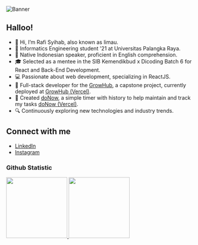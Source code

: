 ![Banner](https://media.licdn.com/dms/image/D5616AQFhDKsinBKsAA/profile-displaybackgroundimage-shrink_350_1400/0/1716176135519?e=1721865600&v=beta&t=PpcMQENHqWxrw913FuTzfQtINxTaVoR9USvK1AFRo_4)
## Halloo!
- 👋 Hi, I’m Rafi Syihab, also known as limau.
- 🌱 Informatics Engineering student '21 at Universitas Palangka Raya.
- 💬 Native Indonesian speaker, proficient in English comprehension.
- 🎓 Selected as a mentee in the SIB Kemendikbud x Dicoding Batch 6 for React and Back-End Development.
- 💻 Passionate about web development, specializing in ReactJS.
- 🚀 Full-stack developer for the [GrowHub](https://github.com/cp-GrowHub), a capstone project, currently deployed at [GrowHub (Vercel)](https://growhub-frontend-beta.vercel.app/).
- 🌾 Created [doNow](https://github.com/rfsyhb/doNow), a simple timer with history to help maintain and track my tasks [doNow (Vercel)](https://donow-coy.vercel.app/).
- 🔍 Continuously exploring new technologies and industry trends.

## Connect with me

- [LinkedIn](https://www.linkedin.com/in/rfsyhb/) 
- [Instagram](https://www.instagram.com/ozrafi/)
<!---
- ✨ Explore my learning journey at [**rfsyhb.github.io**](https://rfsyhb.github.io/) (last update on Mar 15)
rfsyhb/rfsyhb is a ✨ special ✨ repository because its `README.md` (this file) appears on your GitHub profile.
You can click the Preview link to take a look at your changes.
--->
### Github Statistic
<p align="left">
<a href="https://github.com/rfsyhb">
  <img height="164em" src="https://github-readme-stats-eight-theta.vercel.app/api?username=rfsyhb&show_icons=true&theme=algolia&include_all_commits=true&count_private=true"/>
  <img height="164em" src="https://github-readme-stats-eight-theta.vercel.app/api/top-langs/?username=rfsyhb&layout=compact&langs_count=8&theme=algolia"/>
</a>
</p>
